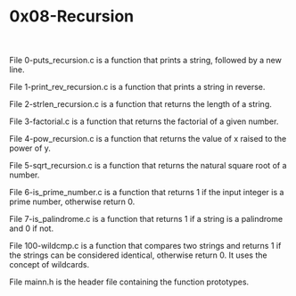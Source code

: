 # **0x08-Recursion**
<br>
<br>
File 0-puts_recursion.c is a function that prints a string, followed by a new line.

File 1-print_rev_recursion.c is a function that prints a string in reverse.

File 2-strlen_recursion.c is a function that returns the length of a string.

File 3-factorial.c is a function that returns the factorial of a given number.

File 4-pow_recursion.c is a function that returns the value of x raised to the power of y.

File 5-sqrt_recursion.c is a function that returns the natural square root of a number.

File 6-is_prime_number.c is a function that returns 1 if the input integer is a prime number, otherwise return 0.

File 7-is_palindrome.c is a function that returns 1 if a string is a palindrome and 0 if not.

File 100-wildcmp.c is a function that compares two strings and returns 1 if the strings can be considered identical, otherwise return 0. It uses the concept of wildcards.

File mainn.h is the header file containing the function prototypes.
